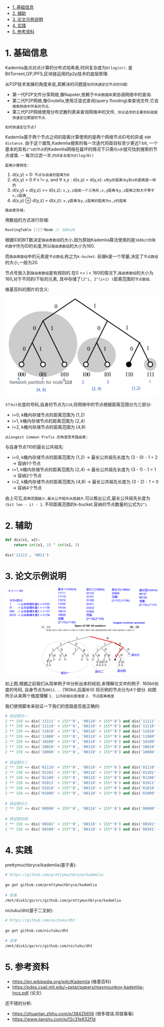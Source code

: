 
<!-- TOC -->

- [1. 基础信息](#1-基础信息)
- [2. 辅助](#2-辅助)
- [3. 论文示例说明](#3-论文示例说明)
- [4. 实践](#4-实践)
- [5. 参考资料](#5-参考资料)

<!-- /TOC -->

<a id="markdown-1-基础信息" name="1-基础信息"></a>
# 1. 基础信息

Kademlia是点对点计算的分布式哈希表,时间复杂度为`O(log(n))`.  是BitTorrent,I2P,IPFS,区块链运用的p2p技术的底层原理.

从P2P技术发展的角度来说,其解决的问题是`如何快速定位节点的问题`:

* 第一代P2P文件分享网络,像Napster,依赖于`中央数据库`来协调网络中的查询.
* 第二代P2P网络,像Gnutella,使用泛滥式查询(query flooding)来查询文件,它会`搜索网络中所有的节点`.
* 第三代P2P网络使用分布式散列表来查询网络中的文件,` 协议追求的主要目标就是快速定位期望的节点.`

`如何快速定位节点? `

Kademlia基于两个节点之间的距离计算使用的是两个网络节点ID号的异或 `XOR distance`. 由于这个属性,Kademlia搜索的每一次迭代将距目标至少更近1 bit, 一个基本的具有`2^n的节点`的Kademlia网络在最坏的情况下只需`花n步`就可找到搜索的节点或值. -- 每次过滤一半,`时间复杂度为O(log(N))`


`距离计算特性:`

1. d(x,y) = 0: `节点与自身的距离为0`
2. d(x,y) > 0 if x != y, and ∀ x,y : d(x,y) = d(y,x): `x到y的距离与y到x的距离是一样的`
3. d(x,y) + d(y,z) >= d(x,z): `x,y,z组成一个三角形,x,y距离与y,z距离之和大于等于x,z距离`
4. d(x,y) ⊕ d(y,z) = d(x,z): `x,y距离与y,z距离的距离为x,z的距离`


`路由表存储:`

用数组的方式进行存储:
```go
RoutingTable [][]*Node // 160x20
```


根据ID的BIT数决定`路由表数组`的大小.因为原始Kademlia算法使用的是`160bit的随机数字`作为ID的长度,所以`路由表数组`的大小为160.

而`路由表数组`中的元素是`节点数组`,称之为`k-bucket`. 前缀k是一个常量,决定了`节点数组`的大小,一般为20.

节点号放入到`路由表数组`是有规则的.在0 <= i < 160的情况下,`路由表数组`的大小为160,对于不同的i下标的元素, 其中存储了`[2^i, 2^(i+1) )`距离范围的`节点数组`.

维基百科的图片的含义:


![](./pic/routingtable.png)

`3个bit`长度的号码,自身的节点为`110`,将网络中的节点根据距离范围分为三部分:

* i=0, k桶内存储节点的距离范围为 [1,2)
* i=1, k桶内存储节点的距离范围为 [2,4)
* i=2, k桶内存储节点的距离范围为 [4,8)

`从Longest Common Prefix 的角度思考路由表:`

与自身节点110的最长公共祖先:

* i=0, k桶内存储节点的距离范围为 [1,2)  -> 最长公共祖先长度为 (3 - 0) - 1 = 2 -> 容纳1个节点
* i=1, k桶内存储节点的距离范围为 [2,4)  -> 最长公共祖先长度为 (3 - 1) - 1 = 1 -> 容纳2个节点
* i=2, k桶内存储节点的距离范围为 [4,8)  -> 最长公共祖先长度为 (3 - 2) - 1 = 0 -> 容纳4个节点

由上可见,`距离范围越小,最长公共祖先长度越大`.可以推出公式,最长公共祖先长度为`(bit len - i) - 1`. 不同距离范围的k-bucket,容纳的节点数量的公式为`2^i`

<a id="markdown-2-辅助" name="2-辅助"></a>
# 2. 辅助

```python
def dis(x1, x2):
    return int(x1, 2) ^ int(x2, 2)

dis('11111', '0011')
```

<a id="markdown-3-论文示例说明" name="3-论文示例说明"></a>
# 3. 论文示例说明

![](./pic/paperdemo.png)


如上图,根据之前我们从简单例子中分析出来的经验,来理解论文中的例子. 160bit长度的号码, 自身节点为`0011...` (160bit,后面补0) 将示例的节点分为4个部分. 如图所示从来两个维度理解 `1. 公共前缀长度维度` `2. 节点距离维度 `

我们使用脚本来验证一下我们的思路是否是正确的:

```python
# 验证部分一
2 ** 159 <= dis('11111' + 155*'0', '00110' + 155*'0') and dis('11111' + 155*'0', '00110' + 155*'0') < 2 ** 160
2 ** 159 <= dis('11110' + 155*'0', '00110' + 155*'0') and dis('11110' + 155*'0', '00110' + 155*'0') < 2 ** 160
2 ** 159 <= dis('11010' + 155*'0', '00110' + 155*'0') and dis('11010' + 155*'0', '00110' + 155*'0') < 2 ** 160    
2 ** 159 <= dis('11000' + 155*'0', '00110' + 155*'0') and dis('11000' + 155*'0', '00110' + 155*'0') < 2 ** 160
2 ** 159 <= dis('10100' + 155*'0', '00110' + 155*'0') and dis('10100' + 155*'0', '00110' + 155*'0') < 2 ** 160
2 ** 159 <= dis('10010' + 155*'0', '00110' + 155*'0') and dis('10010' + 155*'0', '00110' + 155*'0') < 2 ** 160        
2 ** 159 <= dis('10000' + 155*'0', '00110' + 155*'0') and dis('10000' + 155*'0', '00110' + 155*'0') < 2 ** 160

# 验证部分二
2 ** 158 <= dis('01110' + 155*'0', '00110' + 155*'0') and dis('01110' + 155*'0', '00110' + 155*'0') < 2 **159
2 ** 158 <= dis('01101' + 155*'0', '00110' + 155*'0') and dis('01101' + 155*'0', '00110' + 155*'0') < 2 **159
2 ** 158 <= dis('01100' + 155*'0', '00110' + 155*'0') and dis('01100' + 155*'0', '00110' + 155*'0') < 2 **159
2 ** 158 <= dis('01011' + 155*'0', '00110' + 155*'0') and dis('01011' + 155*'0', '00110' + 155*'0') < 2 **159
2 ** 158 <= dis('01010' + 155*'0', '00110' + 155*'0') and dis('01010' + 155*'0', '00110' + 155*'0') < 2 **159
2 ** 158 <= dis('01000' + 155*'0', '00110' + 155*'0') and dis('01000' + 155*'0', '00110' + 155*'0') < 2 **159

# 验证部分三
2 ** 157 <= dis('00000' + 155*'0', '00110' + 155*'0') and dis('00000' + 155*'0', '00110' + 155*'0') < 2 **158

# 验证部分四
2 ** 156 <= dis('00101' + 155*'0', '00110' + 155*'0') and dis('00101' + 155*'0', '00110' + 155*'0') < 2 **157
2 ** 156 <= dis('00100' + 155*'0', '00110' + 155*'0') and dis('00101' + 155*'0', '00100' + 155*'0') < 2 **157

```


<a id="markdown-4-实践" name="4-实践"></a>
# 4. 实践

prettymuchbryce/kademlia(基于表): 

```bash
# https://github.com/prettymuchbryce/kademlia 

go get github.com/prettymuchbryce/kademlia 

# 目录
/mnt/disk1/go/src/github.com/prettymuchbryce/kademlia 
```

nictuku/dht(基于二叉树): 

```bash
# https://github.com/nictuku/dht 

go get github.com/nictuku/dht

# 目录
/mnt/disk1/go/src/github.com/nictuku/dht
```


<a id="markdown-5-参考资料" name="5-参考资料"></a>
# 5. 参考资料

* https://en.wikipedia.org/wiki/Kademlia (维基百科)
* https://pdos.csail.mit.edu/~petar/papers/maymounkov-kademlia-lncs.pdf (论文)


还不错的分析:

* https://zhuanlan.zhihu.com/p/38425656 (很多错误,将就看看)
* https://www.jianshu.com/p/f2c31e632f1d 
